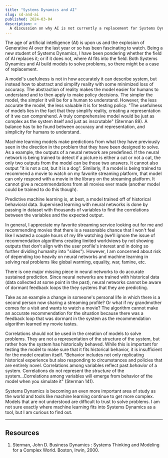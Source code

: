 ```yaml
---
title: "Systems Dynamics and AI"
slug: sd-and-ai
published: 2024-03-04
description: >
  A discussion on why AI is not currently a replacement for Systems Dynamics
---
```


The age of artificial intelligence (AI) is upon us and the explosion of Generative AI over the last
year or so has been fascinating to watch. Being a new student of Systems Dynamics, I have been
pondering whether the field of AI replaces it; or if it does not, where AI fits into the field. Both
Systems Dynamics and AI build models to solve problems, so there might be a case of replacement.

A model's usefulness is not in how accurately it can describe system, but instead how to abstract
and simplify reality with some minimized loss of accuracy. The abstraction of reality makes the
model easier for humans to understand and to then apply to make policy decisions. The simpler the
model, the simpler it will be for a human to understand. However, the less accurate the model, the
less valuable it is for testing policy. "The usefulness of models lies in the fact that they
simplify reality, creating a representation of it we can comprehend. A truly comprehensive model
would be just as complex as the system itself and just as inscrutable" (Sterman 89). A balance has
to be found between accuracy and representation, and simplicity for humans to understand. 

Machine learning models make predictions from what they have previously seen in the direction in the
problem that they have been designed to solve. As a example, the outputs of a neural network are
predefined. If the neural network is being trained to detect if a picture is either a cat or not a
cat, the only two outputs from the model can be those two answers. It cannot also output "it is not
a cat, but it is a dog". Similarly, if a model is being trained to recommend a movie to watch on my
favorite streaming platform, that model can only respond with a movie in the library on the
streaming platform. It cannot give a recommendations from all movies ever made (another model could
be trained to do this though).

Predictive machine learning is, at best, a model trained off of historical behavioral data.
Supervised learning with neural networks is done by passing in dataset with thousands of variables
to find the correlations between the variables and the expected output. 

In general, I appreciate my favorite streaming service looking out for me and recommending movies
that there is a reasonable chance that I won't feel like I wasted a couple hours of my life watching
(we'll ignore the issue of recommendation algorithms creating limited worldviews by not showing
outputs that don't align with the user profile's interest and in doing so further dividing humanity
into "sides"). However, I am concerned about risk of depending too heavily on neural networks and
machine learning in solving real problems like global warming, equality, war, famine, etc. 

There is one major missing piece in neural networks to do accurate sustained prediction. Since
neural networks are trained with historical data (data collected at some point in the past), neural
networks cannot be aware of dormant feedback loops the they systems that they are predicting.

Take as an example a change in someone's personal life in which there is a second person now sharing
a streaming profile? Or what if my grandmother comes for a visit and wants to watch a movie? The
algorithm cannot make an accurate recommendation for the situation because there was a feedback loop
that was dormant in the system as the recommendation algorithm learned my movie tastes.

Correlations should not be used in the creation of models to solve problems. They are not a
representation of the structure of the system, but rather how the system has historically behaved.
While this is important for testing the model to make sure that it fits historical behavior, it is
insufficient for the model creation itself. "Behavior includes not only replicating historical
experience but also responding to circumstances and policies that are entirely novel. Correlations
among variables reflect past _behavior_ of a system. Correlations do not represent the _structure_
of the system...Correlations among variables will emerge from behavior of the model when you
simulate it" (Sterman 141).

Systems Dynamics is becoming an even more important area of study as the world and tools like
machine learning continue to get more complex. Models that are not understood are difficult to
trust to solve problems. I am not sure exactly where machine learning fits into Systems Dynamics as
a tool, but I am curious to find out. 

---

## Resources

1. Sterman, John D. Business Dynamics : Systems Thinking and Modeling for a Complex World. Boston,
   Irwin, 2000.

